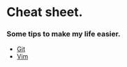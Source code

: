 # Cheat sheet.

### Some tips to make my life easier.

- [Git](git_cheat_sheet.md)
- [Vim](vim_cheat_sheet.md)
